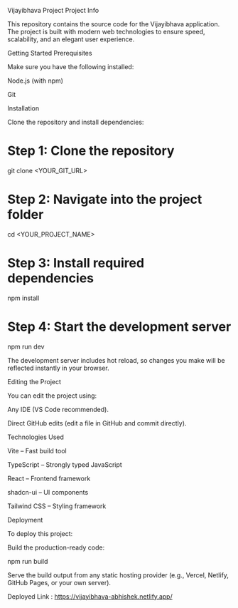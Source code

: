 Vijayibhava Project
Project Info

This repository contains the source code for the Vijayibhava application.
The project is built with modern web technologies to ensure speed, scalability, and an elegant user experience.

Getting Started
Prerequisites

Make sure you have the following installed:

Node.js
 (with npm)

Git

Installation

Clone the repository and install dependencies:

# Step 1: Clone the repository
git clone <YOUR_GIT_URL>

# Step 2: Navigate into the project folder
cd <YOUR_PROJECT_NAME>

# Step 3: Install required dependencies
npm install

# Step 4: Start the development server
npm run dev


The development server includes hot reload, so changes you make will be reflected instantly in your browser.

Editing the Project

You can edit the project using:

Any IDE (VS Code recommended).

Direct GitHub edits (edit a file in GitHub and commit directly).

Technologies Used

Vite – Fast build tool

TypeScript – Strongly typed JavaScript

React – Frontend framework

shadcn-ui – UI components

Tailwind CSS – Styling framework

Deployment

To deploy this project:

Build the production-ready code:

npm run build


Serve the build output from any static hosting provider (e.g., Vercel, Netlify, GitHub Pages, or your own server).

Deployed Link : https://vijayibhava-abhishek.netlify.app/
